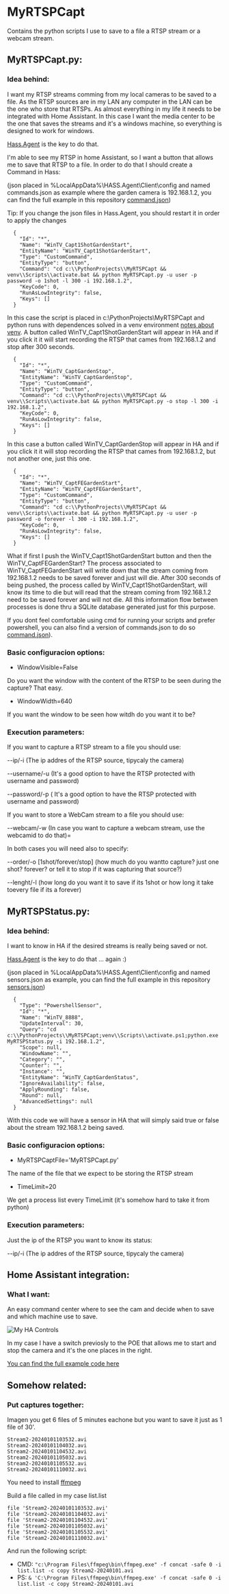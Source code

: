# MyRTSPCapt

Contains the python scripts I use to save to a file a RTSP stream or a webcam stream.

## MyRTSPCapt.py:
### Idea behind:

I want my RTSP streams comming from my local cameras to be saved to a file. As the RTSP sources are in my LAN any computer in the LAN can be the one who store that RTSPs. As almost everything in my life it needs to be integrated with Home Assistant. In this case I want the media center to be the one that saves the streams and it's a windows machine, so everything is designed to work for windows.

[Hass.Agent](https://github.com/hass-agent/HASS.Agent) is the key to do that.

I'm able to see my RTSP in home Assistant, so I want a button that allows me to save that RTSP to a file. In order to do that I should create a Command in Hass:

(json placed in %LocalAppData%\HASS.Agent\Client\config and named commands.json as example where the garden camera is 192.168.1.2, you can find the full example in this repository [command.json](https://github.com/urri34/MyRTSPCapt/blob/main/commands_cmd.json))

Tip: If you change the json files in Hass.Agent, you should restart it in order to apply the changes
```
  {
    "Id": "*",
    "Name": "WinTV_Capt1ShotGardenStart",
    "EntityName": "WinTV_Capt1ShotGardenStart",
    "Type": "CustomCommand",
    "EntityType": "button",
    "Command": "cd c:\\PythonProjects\\MyRTSPCapt && venv\\Scripts\\activate.bat && python MyRTSPCapt.py -u user -p password -o 1shot -l 300 -i 192.168.1.2",
    "KeyCode": 0,
    "RunAsLowIntegrity": false,
    "Keys": []
  }
```
In this case the script is placed in c:\PythonProjects\MyRTSPCapt and python runs with dependences solved in a venv environment [notes about venv](https://docs.python.org/3/library/venv.html). A button called WinTV_Capt1ShotGardenStart will appear in HA and if you click it it will start recording the RTSP that cames from 192.168.1.2 and stop after 300 seconds.
```
  {
    "Id": "*",
    "Name": "WinTV_CaptGardenStop",
    "EntityName": "WinTV_CaptGardenStop",
    "Type": "CustomCommand",
    "EntityType": "button",
    "Command": "cd c:\\PythonProjects\\MyRTSPCapt && venv\\Scripts\\activate.bat && python MyRTSPCapt.py -o stop -l 300 -i 192.168.1.2",
    "KeyCode": 0,
    "RunAsLowIntegrity": false,
    "Keys": []
  }
```
In this case a button called WinTV_CaptGardenStop will appear in HA and if you click it it will stop recording the RTSP that cames from 192.168.1.2, but not another one, just this one.
```
  {
    "Id": "*",
    "Name": "WinTV_CaptFEGardenStart",
    "EntityName": "WinTV_CaptFEGardenStart",
    "Type": "CustomCommand",
    "EntityType": "button",
    "Command": "cd c:\\PythonProjects\\MyRTSPCapt && venv\\Scripts\\activate.bat && python MyRTSPCapt.py -u user -p password -o forever -l 300 -i 192.168.1.2",
    "KeyCode": 0,
    "RunAsLowIntegrity": false,
    "Keys": []
  }
```
What if first I push the WinTV_Capt1ShotGardenStart button and then the WinTV_CaptFEGardenStart? The process associated to WinTV_CaptFEGardenStart will write down that the stream coming from 192.168.1.2 needs to be saved forever and just will die. After 300 seconds of being pushed, the process called by WinTV_Capt1ShotGardenStart, will know its time to die but will read that the stream coming from 192.168.1.2 need to be saved forever and will not die. All this information flow between processes is done thru a SQLite database generated just for this purpose.

If you dont feel comfortable using cmd for running your scripts and prefer powershell, you can also find a version of commands.json to do so [command.json](https://github.com/urri34/MyRTSPCapt/blob/main/commands_powershell.json)).

### Basic configuracion options:

- WindowVisible=False

Do you want the window with the content of the RTSP to be seen during the capture? That easy.

- WindowWidth=640

If you want the window to be seen how witdh do you want it to be?

### Execution parameters:

If you want to capture a RTSP stream to a file you should use:

--ip/-i <ip> (The ip addres of the RTSP source, tipycaly the camera)

--username/-u <username> (It's a good option to have the RTSP protected with username and password)

--password/-p <password>( It's a good option to have the RTSP protected with username and password)

If you want to store a WebCam stream to a file you should use:

--webcam/-w <webcamid> (In case you want to capture a webcam stream, use the webcamid to do that)=

In both cases you will need also to specify:

--order/-o [1shot/forever/stop] (how much do you wantto capture? just one shot? forever? or tell it to stop if it was capturing that source?)

--lenght/-l <secs> (how long do you want it to save if its 1shot or how long it take toevery file if its a forever)

## MyRTSPStatus.py:
### Idea behind:
I want to know in HA if the desired streams is really being saved or not.

[Hass.Agent](https://github.com/hass-agent/HASS.Agent) is the key to do that ... again :)

(json placed in %LocalAppData%\HASS.Agent\Client\config and named sensors.json as example, you can find the full example in this repository [sensors.json](https://github.com/urri34/MyRTSPCapt/blob/main/sensors.json))
```
  {
    "Type": "PowershellSensor",
    "Id": "*",
    "Name": "WinTV_8888",
    "UpdateInterval": 30,
    "Query": "cd c:\\PythonProjects\\MyRTSPCapt;venv\\Scripts\\activate.ps1;python.exe MyRTSPStatus.py -i 192.168.1.2",
    "Scope": null,
    "WindowName": "",
    "Category": "",
    "Counter": "",
    "Instance": "",
    "EntityName": "WinTV_CaptGardenStatus",
    "IgnoreAvailability": false,
    "ApplyRounding": false,
    "Round": null,
    "AdvancedSettings": null
  }
```
With this code we will have a sensor in HA that will simply said true or false about the stream 192.168.1.2 being saved.

### Basic configuracion options:

- MyRTSPCaptFile='MyRTSPCapt.py'

The name of the file that we expect to be storing the RTSP stream

- TimeLimit=20

We get a process list every TimeLimit (it's somehow hard to take it from python)

### Execution parameters:

Just the ip of the RTSP you want to know its status:

--ip/-i <ip> (The ip addres of the RTSP source, tipycaly the camera)

## Home Assistant integration:

### What I want:

An easy command center where to see the cam and decide when to save and which machine use to save.

![My HA Controls](https://github.com/urri34/MyRTSPCapt/blob/main/CaptureGarden.jpg)

In my case I have a switch previosly to the POE that allows me to start and stop the camera and it's the one places in the right.

[You can find the full example code here](https://github.com/urri34/MyRTSPCapt/blob/main/HomeAssistantCard.yaml)

## Somehow related:

### Put captures together:

Imagen you get 6 files of 5 minutes eachone but you want to save it just as 1 file of 30'.
```
Stream2-20240101103532.avi
Stream2-20240101104032.avi
Stream2-20240101104532.avi
Stream2-20240101105032.avi
Stream2-20240101105532.avi
Stream2-20240101110032.avi
```
You need to install [ffmpeg](https://ffmpeg.org/)

Build a file called in my case list.list
```
file 'Stream2-20240101103532.avi'
file 'Stream2-20240101104032.avi'
file 'Stream2-20240101104532.avi'
file 'Stream2-20240101105032.avi'
file 'Stream2-20240101105532.avi'
file 'Stream2-20240101110032.avi'
```
And run the following script:
- CMD: ```"c:\Program Files\ffmpeg\bin\ffmpeg.exe" -f concat -safe 0 -i list.list -c copy Stream2-20240101.avi```
- PS: ```& 'C:\Program Files\ffmpeg\bin\ffmpeg.exe' -f concat -safe 0 -i list.list -c copy Stream2-20240101.avi```
